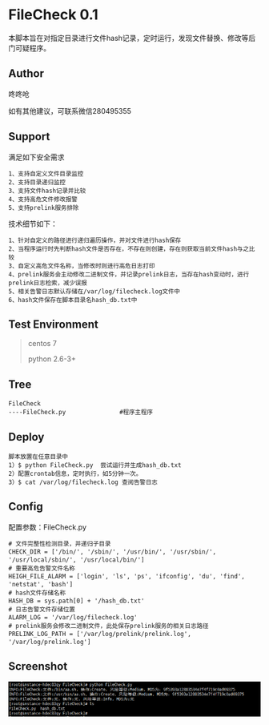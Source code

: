 # FileCheck 0.1

本脚本旨在对指定目录进行文件hash记录，定时运行，发现文件替换、修改等后门可疑程序。

## Author ##

咚咚呛 

如有其他建议，可联系微信280495355

## Support ##

满足如下安全需求

	1、支持自定义文件目录监控
	2、支持目录递归监控
	3、支持文件hash记录并比较
	4、支持高危文件修改报警
	5、支持prelink服务排除
	


技术细节如下：

	1、针对自定义的路径进行递归遍历操作，并对文件进行hash保存
	2、当程序运行时先判断hash文件是否存在，不存在则创建，存在则获取当前文件hash与之比较
	3、自定义高危文件名称，当修改时则进行高危日志打印
	4、prelink服务会主动修改二进制文件，并记录prelink日志，当存在hash变动时，进行prelink日志检索，减少误报
	5、相关告警日志默认存储在/var/log/filecheck.log文件中
	6、hash文件保存在脚本目录名hash_db.txt中


## Test Environment ##

>centos 7
>
>python 2.6-3+

## Tree ##

	FileCheck
	----FileCheck.py		   	   #程序主程序

## Deploy ##
	
	脚本放置在任意目录中
	1）$ python FileCheck.py	 尝试运行并生成hash_db.txt
	2）配置crontab信息，定时执行，如5分钟一次。
	3）$ cat /var/log/filecheck.log 查阅告警日志



## Config ##

配置参数：FileCheck.py

	# 文件完整性检测目录，并递归子目录
	CHECK_DIR = ['/bin/', '/sbin/', '/usr/bin/', '/usr/sbin/', '/usr/local/sbin/', '/usr/local/bin/']
	# 重要高危告警文件名称
	HEIGH_FILE_ALARM = ['login', 'ls', 'ps', 'ifconfig', 'du', 'find', 'netstat', 'bash']
	# hash文件存储名称
	HASH_DB = sys.path[0] + '/hash_db.txt'
	# 日志告警文件存储位置
	ALARM_LOG = '/var/log/filecheck.log'
	# prelink服务会修改二进制文件，此处保存prelink服务的相关日志路径
	PRELINK_LOG_PATH = ['/var/log/prelink/prelink.log', '/var/log/prelink.log']


## Screenshot ##

![Screenshot](pic/111.png)

